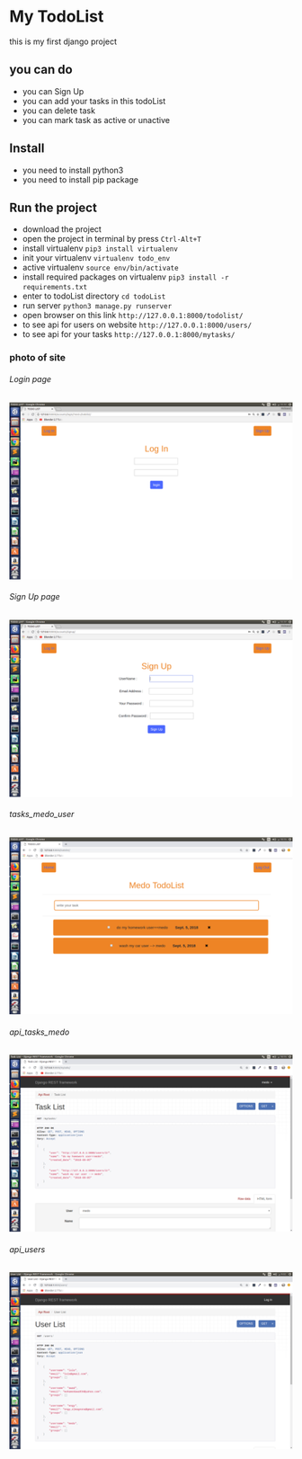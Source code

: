 # My TodoList

this is my first django project 

## you can do 

* you can Sign Up
* you can add your tasks in this todoList
* you can delete task 
* you can mark task as active or unactive

## Install
* you need to install python3
* you need to install pip package

## Run the project

* download the project 
* open the project in terminal by press `Ctrl-Alt+T`
* install virtualenv `pip3 install virtualenv`
* init your virtualenv `virtualenv todo_env`
* active virtualenv `source env/bin/activate`
* install required packages on virtualenv `pip3 install -r requirements.txt`
* enter to todoList directory `cd todoList`
* run server `python3 manage.py runserver`
* open browser on this link `http://127.0.0.1:8000/todolist/`
* to see api for users on website `http://127.0.0.1:8000/users/`
* to see api for your tasks `http://127.0.0.1:8000/mytasks/`



### photo of site

###### Login page
![alt text](https://github.com/Mohamed-awad/My-Todo-List/blob/master/todoList/static/task/imgs/login.png)

###### Sign Up page
![alt text](https://github.com/Mohamed-awad/My-Todo-List/blob/master/todoList/static/task/imgs/signup.png)

###### tasks_medo_user
![alt text](https://github.com/Mohamed-awad/My-Todo-List/blob/master/todoList/static/task/imgs/medo_tasks.png)

###### api_tasks_medo
![alt text](https://github.com/Mohamed-awad/My-Todo-List/blob/master/todoList/static/task/imgs/Api_Task_of_medo.png)

###### api_users
![alt text](https://github.com/Mohamed-awad/My-Todo-List/blob/master/todoList/static/task/imgs/api_users.png)





